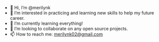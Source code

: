 - 👋 Hi, I’m @merilynk
- 👀 I’m interested in practicing and learning new skills to help my future career.
- 🌱 I’m currently learning everything!
- 💞️ I’m looking to collaborate on any open source projects.
- 📫 How to reach me: merilynk02@gmail.com

<!---
merilynk/merilynk is a ✨ special ✨ repository because its `README.md` (this file) appears on your GitHub profile.
You can click the Preview link to take a look at your changes.
--->
